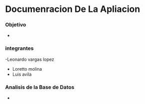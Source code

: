  # Documenracion De La Apliacion
### Objetivo
- 
### integrantes
-Leonardo vargas lopez
- Loretto molina
- Luis avila
### Analisis de la Base de Datos
-
